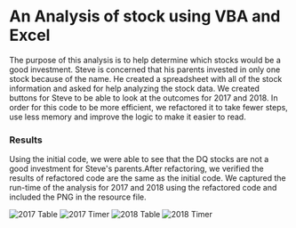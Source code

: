 # An Analysis of stock using VBA and Excel
The purpose of this analysis is to help determine which stocks would be a good investment. Steve is concerned that his parents invested in only one stock because of the name. He created a spreadsheet with all of the stock information and asked for help analyzing the stock data. We created buttons for Steve to be able to look at the outcomes for 2017 and 2018. In order for this code to be more efficient, we refactored it to take fewer steps, use less memory and improve the logic to make it easier to read. 

### Results
Using the initial code, we were able to see that the DQ stocks are not a good investment for Steve's parents.After refactoring, we verified the results of refactored code are the same as the initial code. We captured the run-time of the analysis for 2017 and 2018 using the refactored code and included the PNG in the resource file. 

![2017 Table](https://user-images.githubusercontent.com/89313168/135659565-c6c0e00b-d755-4471-93a1-19ddf12dea0d.PNG)
![2017 Timer](https://user-images.githubusercontent.com/89313168/135659594-9de3f4d7-40dc-402e-bb39-04ba9adc0e1b.PNG)
![2018 Table](https://user-images.githubusercontent.com/89313168/135659609-2d686597-09b4-4efe-8bc6-2e5efec6f729.PNG)
![2018 Timer](https://user-images.githubusercontent.com/89313168/135659625-9fc3239c-0bb8-459b-b926-1aee0fb7e9d5.PNG)
